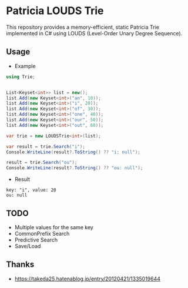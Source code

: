 # Patricia LOUDS Trie

This repository provides a memory-efficient, static Patricia Trie implemented in C# using LOUDS (Level-Order Unary Degree Sequence).

## Usage

- Example

```cs
using Trie;


List<Keyset<int>> list = new();
list.Add(new Keyset<int>("an", 10));
list.Add(new Keyset<int>("i", 20));
list.Add(new Keyset<int>("of", 30));
list.Add(new Keyset<int>("one", 40));
list.Add(new Keyset<int>("our", 50));
list.Add(new Keyset<int>("out", 60));

var trie = new LOUDSTrie<int>(list);

var result = trie.Search("i");
Console.WriteLine(result?.ToString() ?? "i: null");

result = trie.Search("ou");
Console.WriteLine(result?.ToString() ?? "ou: null");
```

- Result

```
key: "i", value: 20
ou: null
```

## TODO

- Multiple values for the same key
- CommonPrefix Search
- Predictive Search
- Save/Load

## Thanks

- https://takeda25.hatenablog.jp/entry/20120421/1335019644